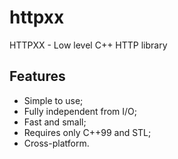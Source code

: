 # httpxx
HTTPXX - Low level C++ HTTP library

## Features

* Simple to use;
* Fully independent from I/O;
* Fast and small;
* Requires only C++99 and STL;
* Cross-platform.
